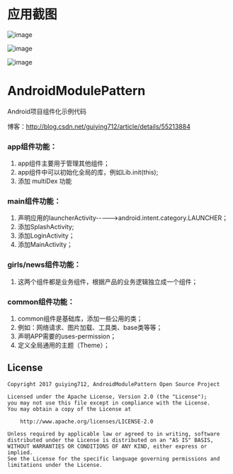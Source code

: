 
# 应用截图
![image](https://github.com/guiying712/AndroidModulePattern/blob/master/screenshots/Screenshot_1.png)

![image](https://github.com/guiying712/AndroidModulePattern/blob/master/screenshots/Screenshot_2.png)

![image](https://github.com/guiying712/AndroidModulePattern/blob/master/screenshots/Screenshot_3.png)

# AndroidModulePattern
Android项目组件化示例代码

博客：http://blog.csdn.net/guiying712/article/details/55213884

### app组件功能：
1. app组件主要用于管理其他组件；
2. app组件中可以初始化全局的库，例如Lib.init(this);
3. 添加 multiDex 功能

### main组件功能：
1. 声明应用的launcherActivity----->android.intent.category.LAUNCHER；
2. 添加SplashActivity;
3. 添加LoginActivity；
4. 添加MainActivity；

### girls/news组件功能：
1. 这两个组件都是业务组件，根据产品的业务逻辑独立成一个组件；

### common组件功能：
1. common组件是基础库，添加一些公用的类；
2. 例如：网络请求、图片加载、工具类、base类等等；
3. 声明APP需要的uses-permission；
4. 定义全局通用的主题（Theme）；

## License

    Copyright 2017 guiying712, AndroidModulePattern Open Source Project

    Licensed under the Apache License, Version 2.0 (the "License");
    you may not use this file except in compliance with the License.
    You may obtain a copy of the License at

        http://www.apache.org/licenses/LICENSE-2.0

    Unless required by applicable law or agreed to in writing, software
    distributed under the License is distributed on an "AS IS" BASIS,
    WITHOUT WARRANTIES OR CONDITIONS OF ANY KIND, either express or implied.
    See the License for the specific language governing permissions and
    limitations under the License.